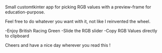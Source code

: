 Small customtkinter app for picking RGB values with a preview-frame for education-purpose.

Feel free to do whatever you want with it, not like I reinvented the wheel.


-Enjoy British Racing Green
-Slide the RGB slider
-Copy RGB Values directly to clipboard

                                

 Cheers and have a nice day wherever you read this !
